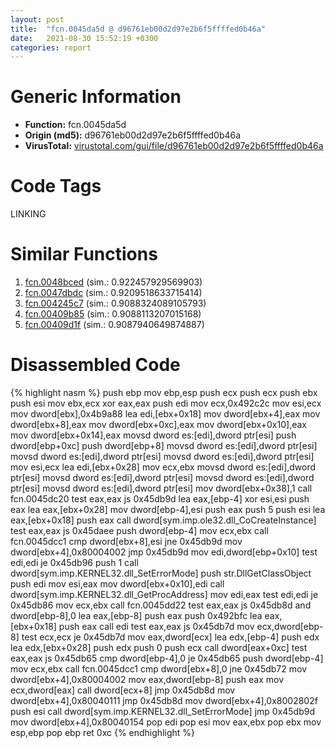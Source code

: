```yaml
---
layout: post
title:  "fcn.0045da5d @ d96761eb00d2d97e2b6f5ffffed0b46a"
date:   2021-08-30 15:52:19 +0300
categories: report
---
```


# Generic Information
- **Function:** fcn.0045da5d
- **Origin (md5):** d96761eb00d2d97e2b6f5ffffed0b46a
- **VirusTotal:** [virustotal.com/gui/file/d96761eb00d2d97e2b6f5ffffed0b46a][virustotal_ref]

# Code Tags
<span class="tag" id="LINKING">LINKING</span>


# Similar Functions

1. [fcn.0048bced][similar_1_ref] (sim.: 0.922457929569903)
2. [fcn.0047dbdc][similar_2_ref] (sim.: 0.9209518633715414)
3. [fcn.004245c7][similar_3_ref] (sim.: 0.9088324089105793)
4. [fcn.00409b85][similar_4_ref] (sim.: 0.9088113207015168)
5. [fcn.00409d1f][similar_5_ref] (sim.: 0.9087940649874887)


# Disassembled Code

{% highlight nasm %}
push ebp
mov ebp,esp
push ecx
push ecx
push ebx
push esi
mov ebx,ecx
xor eax,eax
push edi
mov ecx,0x492c2c
mov esi,ecx
mov dword[ebx],0x4b9a88
lea edi,[ebx+0x18]
mov dword[ebx+4],eax
mov dword[ebx+8],eax
mov dword[ebx+0xc],eax
mov dword[ebx+0x10],eax
mov dword[ebx+0x14],eax
movsd dword es:[edi],dword ptr[esi]
push dword[ebp+0xc]
push dword[ebp+8]
movsd dword es:[edi],dword ptr[esi]
movsd dword es:[edi],dword ptr[esi]
movsd dword es:[edi],dword ptr[esi]
mov esi,ecx
lea edi,[ebx+0x28]
mov ecx,ebx
movsd dword es:[edi],dword ptr[esi]
movsd dword es:[edi],dword ptr[esi]
movsd dword es:[edi],dword ptr[esi]
movsd dword es:[edi],dword ptr[esi]
mov dword[ebx+0x38],1
call fcn.0045dc20
test eax,eax
js 0x45db9d
lea eax,[ebp-4]
xor esi,esi
push eax
lea eax,[ebx+0x28]
mov dword[ebp-4],esi
push eax
push 5
push esi
lea eax,[ebx+0x18]
push eax
call dword[sym.imp.ole32.dll_CoCreateInstance]
test eax,eax
js 0x45daee
push dword[ebp-4]
mov ecx,ebx
call fcn.0045dcc1
cmp dword[ebx+8],esi
jne 0x45db9d
mov dword[ebx+4],0x80004002
jmp 0x45db9d
mov edi,dword[ebp+0x10]
test edi,edi
je 0x45db96
push 1
call dword[sym.imp.KERNEL32.dll_SetErrorMode]
push str.DllGetClassObject
push edi
mov esi,eax
mov dword[ebx+0x10],edi
call dword[sym.imp.KERNEL32.dll_GetProcAddress]
mov edi,eax
test edi,edi
je 0x45db86
mov ecx,ebx
call fcn.0045dd22
test eax,eax
js 0x45db8d
and dword[ebp-8],0
lea eax,[ebp-8]
push eax
push 0x492bfc
lea eax,[ebx+0x18]
push eax
call edi
test eax,eax
js 0x45db7d
mov ecx,dword[ebp-8]
test ecx,ecx
je 0x45db7d
mov eax,dword[ecx]
lea edx,[ebp-4]
push edx
lea edx,[ebx+0x28]
push edx
push 0
push ecx
call dword[eax+0xc]
test eax,eax
js 0x45db65
cmp dword[ebp-4],0
je 0x45db65
push dword[ebp-4]
mov ecx,ebx
call fcn.0045dcc1
cmp dword[ebx+8],0
jne 0x45db72
mov dword[ebx+4],0x80004002
mov eax,dword[ebp-8]
push eax
mov ecx,dword[eax]
call dword[ecx+8]
jmp 0x45db8d
mov dword[ebx+4],0x80040111
jmp 0x45db8d
mov dword[ebx+4],0x8002802f
push esi
call dword[sym.imp.KERNEL32.dll_SetErrorMode]
jmp 0x45db9d
mov dword[ebx+4],0x80040154
pop edi
pop esi
mov eax,ebx
pop ebx
mov esp,ebp
pop ebp
ret 0xc
{% endhighlight %}


[similar_1_ref]: /report/fcn.0048bced@d96761eb00d2d97e2b6f5ffffed0b46a
[similar_2_ref]: /report/fcn.0047dbdc@d96761eb00d2d97e2b6f5ffffed0b46a
[similar_3_ref]: /report/fcn.004245c7@7b00dd8f2abf54a73bfb09681334ff78
[similar_4_ref]: /report/fcn.00409b85@418e0921f3a9bd4f5bc0dcc59623b5a1
[similar_5_ref]: /report/fcn.00409d1f@418e0921f3a9bd4f5bc0dcc59623b5a1
[virustotal_ref]: https://www.virustotal.com/gui/file/d96761eb00d2d97e2b6f5ffffed0b46a
